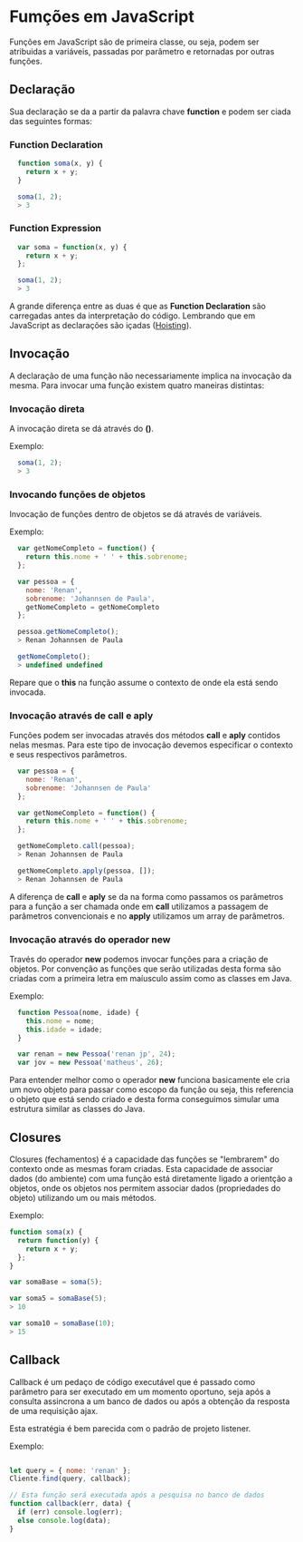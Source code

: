 # Fumções em JavaScript

Funções em JavaScript são de primeira classe, ou seja, podem ser atribuidas a variáveis, passadas por parâmetro e retornadas por outras funções.

## Declaração

Sua declaração se da a partir da palavra chave **function** e podem ser ciada das seguintes formas:

### Function Declaration

```js
  function soma(x, y) {
    return x + y;
  }

  soma(1, 2);
  > 3
```

### Function Expression

```js
  var soma = function(x, y) {
    return x + y;
  };

  soma(1, 2);
  > 3
```

A grande diferença entre as duas é que as **Function Declaration** são carregadas antes da interpretação do código. Lembrando que em JavaScript as declarações são içadas ([Hoisting](http://www.w3schools.com/js/js_hoisting.asp)).

## Invocação

A declaração de uma função não necessariamente implica na invocação da mesma. Para invocar uma função existem quatro maneiras distintas:

### Invocação direta

A invocação direta se dá através do **()**.

Exemplo:

```js
  soma(1, 2);
  > 3
```

### Invocando funções de objetos

Invocação de funções dentro de objetos se dá através de variáveis.

Exemplo:

```js
  var getNomeCompleto = function() {
    return this.nome + ' ' + this.sobrenome;
  };

  var pessoa = {
    nome: 'Renan',
    sobrenome: 'Johannsen de Paula',
    getNomeCompleto = getNomeCompleto
  };

  pessoa.getNomeCompleto();
  > Renan Johannsen de Paula

  getNomeCompleto();
  > undefined undefined
```

Repare que o **this** na função assume o contexto de onde ela está sendo invocada.

### Invocação através de call e aply

Funções podem ser invocadas através dos métodos **call** e **aply** contidos nelas mesmas. Para este tipo de invocação devemos especificar o contexto e seus respectivos parâmetros.

```js
  var pessoa = {
    nome: 'Renan',
    sobrenome: 'Johannsen de Paula'
  };

  var getNomeCompleto = function() {
    return this.nome + ' ' + this.sobrenome;
  };

  getNomeCompleto.call(pessoa);
  > Renan Johannsen de Paula

  getNomeCompleto.apply(pessoa, []);
  > Renan Johannsen de Paula
```

A diferença de **call** e **aply** se da na forma como passamos os parâmetros para a função a ser chamada onde em **call** utilizamos a passagem de parâmetros convencionais e no **apply** utilizamos um array de parâmetros.

### Invocação através do operador new

Través do operador **new** podemos invocar funções para a criação de objetos. Por convenção as funções que serão utilizadas desta forma são criadas com a primeira letra em maíusculo assim como as classes em Java.

Exemplo:

```js
  function Pessoa(nome, idade) {
    this.nome = nome;
    this.idade = idade;
  }

  var renan = new Pessoa('renan jp', 24);
  var jov = new Pessoa('matheus', 26);
```

Para entender melhor como o operador **new** funciona basicamente ele cria um novo objeto para passar como escopo da função ou seja, this referencia o objeto que está sendo criado e desta forma conseguimos simular uma estrutura similar as classes do Java.

## Closures

Closures (fechamentos) é a capacidade das funções se "lembrarem" do contexto onde as mesmas foram criadas. Esta capacidade de associar dados (do ambiente) com uma função  está diretamente ligado a orientção a objetos, onde os objetos nos permitem associar dados (propriedades do objeto) utilizando um ou mais métodos.

Exemplo:

```js
function soma(x) {
  return function(y) {
    return x + y;
  };
}

var somaBase = soma(5);

var soma5 = somaBase(5);
> 10

var soma10 = somaBase(10);
> 15
```

## Callback

Callback é um pedaço de código executável que é passado como parâmetro para ser executado em um momento oportuno, seja após a consulta assincrona a um banco de dados ou após a obtenção da resposta de uma requisição ajax.

Esta estratégia é bem parecida com o padrão de projeto listener.

Exemplo:

```js

let query = { nome: 'renan' };
Cliente.find(query, callback);

// Esta função será executada após a pesquisa no banco de dados
function callback(err, data) {
  if (err) console.log(err);
  else console.log(data);
}

```
